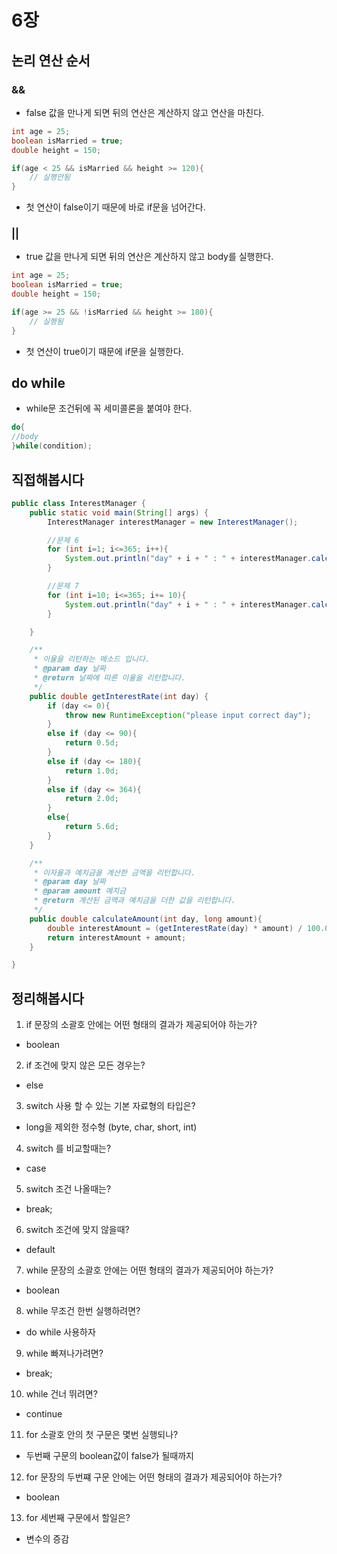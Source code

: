 # 6장

## 논리 연산 순서
### &&
- false 값을 만나게 되면 뒤의 연산은 계산하지 않고 연산을 마친다.
```java
int age = 25;
boolean isMarried = true;
double height = 150;

if(age < 25 && isMarried && height >= 120){
    // 실행안됨
}
```
- 첫 연산이 false이기 때문에 바로 if문을 넘어간다.

### ||
- true 값을 만나게 되면 뒤의 연산은 계산하지 않고 body를 실행한다.
```java
int age = 25;
boolean isMarried = true;
double height = 150;

if(age >= 25 && !isMarried && height >= 180){
    // 실행됨
}
```
- 첫 연산이 true이기 때문에 if문을 실행한다.

## do while
- while문 조건뒤에 꼭 세미콜론을 붙여야 한다.
```java
do{
//body    
}while(condition);
```

## 직접해봅시다
```java
public class InterestManager {
    public static void main(String[] args) {
        InterestManager interestManager = new InterestManager();

        //문제 6
        for (int i=1; i<=365; i++){
            System.out.println("day" + i + " : " + interestManager.calculateAmount(i, 100));
        }

        //문제 7
        for (int i=10; i<=365; i+= 10){
            System.out.println("day" + i + " : " + interestManager.calculateAmount(i, 100));
        }

    }

    /**
     * 이율을 리턴하는 메소드 입니다.
     * @param day 날짜
     * @return 날짜에 따른 이율을 리턴합니다.
     */
    public double getInterestRate(int day) {
        if (day <= 0){
            throw new RuntimeException("please input correct day");
        }
        else if (day <= 90){
            return 0.5d;
        }
        else if (day <= 180){
            return 1.0d;
        }
        else if (day <= 364){
            return 2.0d;
        }
        else{
            return 5.6d;
        }
    }

    /**
     * 이자율과 예치금을 계산한 금액을 리턴합니다.
     * @param day 날짜
     * @param amount 예치금
     * @return 계산된 금액과 예치금을 더한 값을 리턴합니다.
     */
    public double calculateAmount(int day, long amount){
        double interestAmount = (getInterestRate(day) * amount) / 100.0;
        return interestAmount + amount;
    }

}
```
## 정리해봅시다
1. if 문장의 소괄호 안에는 어떤 형태의 결과가 제공되어야 하는가?
- boolean

2. if 조건에 맞지 않은 모든 경우는?
- else

3. switch 사용 할 수 있는 기본 자료형의 타입은?
- long을 제외한 정수형 (byte, char, short, int)

4. switch 를 비교할때는?
- case

5. switch 조건 나올때는?
- break;

6. switch 조건에 맞지 않을때?
- default

7. while 문장의 소괄호 안에는 어떤 형태의 결과가 제공되어야 하는가?
- boolean

8. while 무조건 한번 실행하려면?
- do while 사용하자

9. while 빠져나가려면?
- break;

10. while 건너 뛰려면?
- continue

11. for 소괄호 안의 첫 구문은 몇번 실행되나?
- 두번째 구문의 boolean값이 false가 될때까지

12. for 문장의 두번쨰 구문 안에는 어떤 형태의 결과가 제공되어야 하는가?
- boolean

13. for 세번째 구문에서 할일은?
- 변수의 증감

